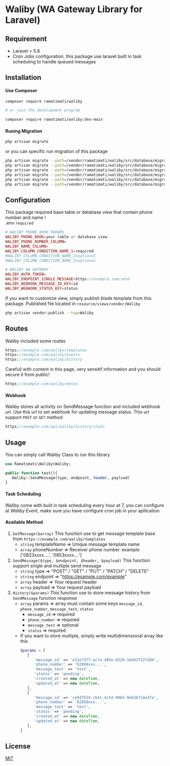 # Waliby (WA Gateway Library for Laravel)

## Requirement
- Laravel > 5.8
- Cron Jobs configuration, this package use laravel built in task scheduling to handle queued messages

## Installation

#### Use Composer

```bash
composer require ramatimati/waliby

# or join the development program

composer require ramatimati/waliby:dev-main
```

#### Runing Migration
```bash 
php artisan migrate
```
or you can specific run migration of this package
``` bash
php artisan migrate --path=/vendor/ramatimati/waliby/src/database/migrations/2024_08_17_105350_create_waliby_metas_table.php
php artisan migrate --path=/vendor/ramatimati/waliby/src/database/migrations/2024_08_17_105403_create_message_templates_table.php
php artisan migrate --path=/vendor/ramatimati/waliby/src/database/migrations/2024_08_17_105510_create_message_histories_table.php
php artisan migrate --path=/vendor/ramatimati/waliby/src/database/migrations/2024_08_17_105515_create_events_table.php
php artisan migrate --path=/vendor/ramatimati/waliby/src/database/migrations/2024_08_17_105545_create_jobs_table.php
php artisan migrate --path=/vendor/ramatimati/waliby/src/database/migrations/2024_08_17_105555_create_job_logs_table.php
```

## Configuration
This package required base table or database view that contain phone number and name !\
.env `required`
```php
# WALIBY PHONE BOOK PARAMS
WALIBY_PHONE_BOOK=your table or database view
WALIBY_PHONE_NUMBER_COLUMN=
WALIBY_NAME_COLUMN=
WALIBY_COLUMN_CONDITION_NAME_1=required
#WALIBY_COLUMN_CONDITION_NAME_2=optional
#WALIBY_COLUMN_CONDITION_NAME_3=optional

# WALIBY WA GATEWAY
WALIBY_AUTH_TOKEN=
WALIBY_ENDPOINT_SINGLE_MESSAGE=https://example.com/send
WALIBY_WEBHOOK_MESSAGE_ID_KEY=id
WALIBY_WEBHOOK_STATUS_KEY=status
```

If you want to customize view, simply publish blade template from this package. Published file located in `resource/views/vendor/Waliby`
```bash
php artisan vendor:publish --tag=Waliby
```

## Routes

Waliby included some routes

```php
https://example.com/waliby/templates
https://example.com/waliby/events
https://example.com/waliby/history
```
Carefull with content in this page, very sensitif information and you should secure it from public!
```php
https://example.com/waliby/metas
```

#### Webhook
Waliby stores all activity on SendMessage function and included webhook url. Use this url to set webhook for updating message status. This url support `POST` or `GET` method
```php
https://example.com/api/waliby/history/stats
```

## Usage

You can simply call Waliby Class to run this library

```php
use Ramatimati\Waliby\Waliby;

public function test(){
   Waliby::SendMessage(type, endpoint, header, payload)
}
```
#### Task Scheduling
Waliby come with built in task scheduling every hour at 7, you can configure at *Waliby Event*, make sure you have configure cron job in your apllication

#### Available Method
1. `GetMessage($array)`
This function use to get message template base from `https://example.com/waliby/templates`
   - `string` templateName => Unique message template name
   - `array` phoneNumber => Receiver phone number. example ['0823xxxx....', '0853xxxx....']
2. `SendMessage($type, $endpoint, $header, $payload)` 
This function support single and multiple send message
   - `string` type => "POST" / "GET" / "PUT" / "PATCH" / "DELETE"
   - `string` endpoint => "https://example.com/example"
   - `array` header => Your request header
   - `array` payload => Your request payload 
3. `History($params)`
This function use to store message history from `SendMessage` function response
   - `array` params => array must contain some keys `message_id`, `phone_number`, `message_text`, `status`
      - `message_id` => required
      - `phone_number` => required
      - `message_text` => optional
      - `status` => required
   - If you want to store multiple, simply write multidimensional array like this
      ```php
      $params = [
         [
            'message_id' => 'e11e7377-ac7a-405e-b520-16dd1f22f204',
            'phone_number' => '62898xxx...',
            'message_text' => 'test',
            'status' => 'pending',
            'created_at' => new dateTime,
            'updated_at' => new dateTime,
         ],
         [
            'message_id' => 'ce947524-c641-4c54-90b5-9eb3b714a3fe',
            'phone_number' => '62858xxx...',
            'message_text' => 'test',
            'status' => 'pending',
            'created_at' => new dateTime,
            'updated_at' => new dateTime,
         ],
      ]
      ```


## License

[MIT](license)


